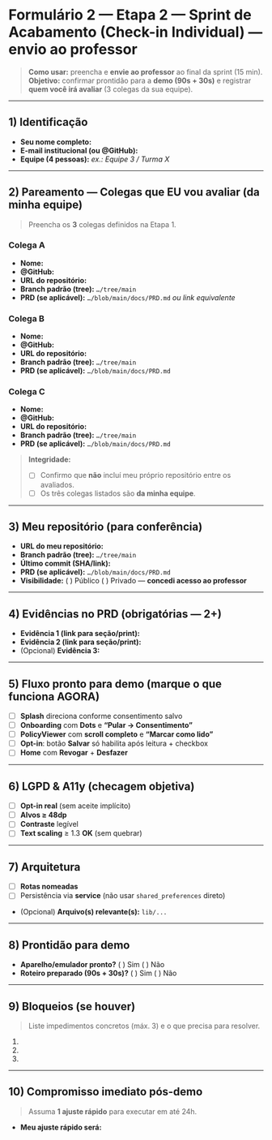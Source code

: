 # Formulário 2 — Etapa 2 — Sprint de Acabamento (Check-in **Individual**) — **envio ao professor**

> **Como usar:** preencha e **envie ao professor** ao final da sprint (15 min).  
> **Objetivo:** confirmar prontidão para a **demo (90s + 30s)** e registrar **quem você irá avaliar** (3 colegas da sua equipe).

---

## 1) Identificação
- **Seu nome completo:**  
- **E-mail institucional (ou @GitHub):**  
- **Equipe (4 pessoas):** _ex.: Equipe 3 / Turma X_

---

## 2) Pareamento — Colegas que EU vou avaliar (da **minha equipe**)
> Preencha os **3** colegas definidos na Etapa 1.
### Colega A
- **Nome:**  
- **@GitHub:**  
- **URL do repositório:**  
- **Branch padrão (tree):** `…/tree/main`  
- **PRD (se aplicável):** `…/blob/main/docs/PRD.md` _ou link equivalente_

### Colega B
- **Nome:**  
- **@GitHub:**  
- **URL do repositório:**  
- **Branch padrão (tree):** `…/tree/main`  
- **PRD (se aplicável):** `…/blob/main/docs/PRD.md`

### Colega C
- **Nome:**  
- **@GitHub:**  
- **URL do repositório:**  
- **Branch padrão (tree):** `…/tree/main`  
- **PRD (se aplicável):** `…/blob/main/docs/PRD.md`

> **Integridade:**  
> - [ ] Confirmo que **não** incluí meu próprio repositório entre os avaliados.  
> - [ ] Os três colegas listados são **da minha equipe**.

---

## 3) Meu repositório (para conferência)
- **URL do meu repositório:**  
- **Branch padrão (tree):** `…/tree/main`  
- **Último commit (SHA/link):**  
- **PRD (se aplicável):** `…/blob/main/docs/PRD.md`  
- **Visibilidade:** ( ) Público  ( ) Privado — **concedi acesso ao professor**

---

## 4) Evidências no PRD (**obrigatórias — 2+**)
- **Evidência 1 (link para seção/print):**  
- **Evidência 2 (link para seção/print):**  
- (Opcional) **Evidência 3:**  

---

## 5) Fluxo pronto para demo (marque o que funciona AGORA)
- [ ] **Splash** direciona conforme consentimento salvo  
- [ ] **Onboarding** com **Dots** e **“Pular → Consentimento”**  
- [ ] **PolicyViewer** com **scroll completo** e **“Marcar como lido”**  
- [ ] **Opt-in**: botão **Salvar** só habilita após leitura + checkbox  
- [ ] **Home** com **Revogar** + **Desfazer**

---

## 6) LGPD & A11y (checagem objetiva)
- [ ] **Opt-in real** (sem aceite implícito)  
- [ ] **Alvos ≥ 48dp**  
- [ ] **Contraste** legível  
- [ ] **Text scaling** ≥ 1.3 **OK** (sem quebrar)

---

## 7) Arquitetura
- [ ] **Rotas nomeadas**  
- [ ] Persistência via **service** (não usar `shared_preferences` direto)  
- (Opcional) **Arquivo(s) relevante(s):** `lib/...`

---

## 8) Prontidão para demo
- **Aparelho/emulador pronto?** ( ) Sim  ( ) Não  
- **Roteiro preparado (90s + 30s)?** ( ) Sim  ( ) Não  

---

## 9) Bloqueios (se houver)
> Liste impedimentos concretos (máx. 3) e o que precisa para resolver.
1.  
2.  
3.  

---

## 10) Compromisso imediato pós-demo
> Assuma **1 ajuste rápido** para executar em até 24h.
- **Meu ajuste rápido será:** 
